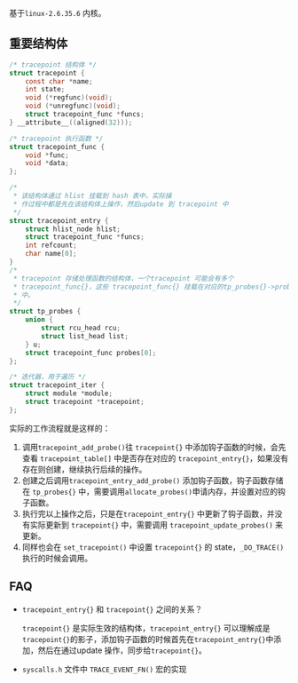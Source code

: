 基于`linux-2.6.35.6` 内核。



## 重要结构体

```c
/* tracepoint 结构体 */
struct tracepoint {
    const char *name;
    int state;
    void (*regfunc)(void);
    void (*unregfunc)(void);
    struct tracepoint_func *funcs;
} __attribute__((aligned(32)));

/* tracepoint 执行函数 */
struct tracepoint_func {
    void *func;
    void *data;
};

/*
 * 该结构体通过 hlist 挂载到 hash 表中，实际操
 * 作过程中都是先在该结构体上操作，然后update 到 tracepoint 中
 */
struct tracepoint_entry {
    struct hlist_node hlist;
    struct tracepoint_func *funcs;
    int refcount;
    char name[0];
}
/*
 * tracepoint 存储处理函数的结构体，一个tracepoint 可能会有多个
 * tracepoint_func{}，这些 tracepoint_func{} 挂载在对应的tp_probes{}->probes[]
 * 中。
 */
struct tp_probes {
    union {
        struct rcu_head rcu;
        struct list_head list;
    } u;
    struct tracepoint_func probes[0];
};

/* 迭代器，用于遍历 */
struct tracepoint_iter {
    struct module *module;
    struct tracepoint *tracepoint;
};
```



实际的工作流程就是这样的：

1. 调用`tracepoint_add_probe()`往 `tracepoint{}` 中添加钩子函数的时候，会先查看 `tracepoint_table[]` 中是否存在对应的 `tracepoint_entry{}`，如果没有存在则创建，继续执行后续的操作。
2. 创建之后调用`tracepoint_entry_add_probe()` 添加钩子函数，钩子函数存储在 `tp_probes{}` 中，需要调用`allocate_probes()`申请内存，并设置对应的钩子函数。
3. 执行完以上操作之后，只是在`tracepoint_entry{}` 中更新了钩子函数，并没有实际更新到 `tracepoint{}` 中，需要调用 `tracepoint_update_probes()` 来更新。
4. 同样也会在 `set_tracepoint()` 中设置 `tracepoint{}` 的 state，`_DO_TRACE()`执行的时候会调用。



## FAQ

* `tracepoint_entry{}` 和 `tracepoint{}` 之间的关系？

  `tracepoint{}` 是实际生效的结构体，`tracepoint_entry{}` 可以理解成是`tracepoint{}`的影子，添加钩子函数的时候首先在`tracepoint_entry{}`中添加，然后在通过update 操作，同步给`tracepoint{}`。

* `syscalls.h` 文件中 `TRACE_EVENT_FN()` 宏的实现












